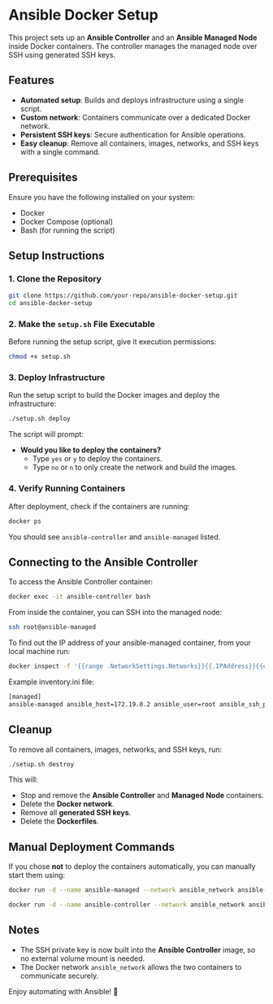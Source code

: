 # Ansible Docker Setup

This project sets up an **Ansible Controller** and an **Ansible Managed Node** inside Docker containers. The controller manages the managed node over SSH using generated SSH keys.

## Features
- **Automated setup**: Builds and deploys infrastructure using a single script.
- **Custom network**: Containers communicate over a dedicated Docker network.
- **Persistent SSH keys**: Secure authentication for Ansible operations.
- **Easy cleanup**: Remove all containers, images, networks, and SSH keys with a single command.

## Prerequisites
Ensure you have the following installed on your system:
- Docker
- Docker Compose (optional)
- Bash (for running the script)

## Setup Instructions

### 1. Clone the Repository
```sh
git clone https://github.com/your-repo/ansible-docker-setup.git
cd ansible-docker-setup
```

### 2. Make the `setup.sh` File Executable
Before running the setup script, give it execution permissions:
```sh
chmod +x setup.sh
```

### 3. Deploy Infrastructure
Run the setup script to build the Docker images and deploy the infrastructure:
```sh
./setup.sh deploy
```
The script will prompt:
- **Would you like to deploy the containers?**
  - Type `yes` or `y` to deploy the containers.
  - Type `no` or `n` to only create the network and build the images.

### 4. Verify Running Containers
After deployment, check if the containers are running:
```sh
docker ps
```
You should see `ansible-controller` and `ansible-managed` listed.

## Connecting to the Ansible Controller
To access the Ansible Controller container:
```sh
docker exec -it ansible-controller bash
```

From inside the container, you can SSH into the managed node:
```sh
ssh root@ansible-managed
```

To find out the IP address of your ansible-managed container, from your local machine run:
```sh
docker inspect -f '{{range .NetworkSettings.Networks}}{{.IPAddress}}{{end}}' ansible-managed
```

Example inventory.ini file:
```sh
[managed]
ansible-managed ansible_host=172.19.0.2 ansible_user=root ansible_ssh_private_key_file=/root/.ssh/id_rsa ansible_python_interpreter=/usr/bin/python3
```

## Cleanup
To remove all containers, images, networks, and SSH keys, run:
```sh
./setup.sh destroy
```

This will:
- Stop and remove the **Ansible Controller** and **Managed Node** containers.
- Delete the **Docker network**.
- Remove all **generated SSH keys**.
- Delete the **Dockerfiles**.

## Manual Deployment Commands
If you chose **not** to deploy the containers automatically, you can manually start them using:
```sh
docker run -d --name ansible-managed --network ansible_network ansible-managed-image

docker run -d --name ansible-controller --network ansible_network ansible-controller-image
```

## Notes
- The SSH private key is now built into the **Ansible Controller** image, so no external volume mount is needed.
- The Docker network `ansible_network` allows the two containers to communicate securely.

Enjoy automating with Ansible! 🚀
